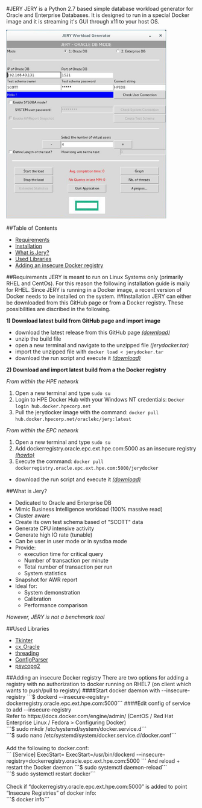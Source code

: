 #JERY
JERY is a Python 2.7 based simple database workload generator for Oracle and Enterprise Databases. It is designed to run in a special Docker image and it is streaming it's GUI through x11 to your host OS.

<img src="./img/screenshot.jpg" height="500">

##Table of Contents
- [Requirements](#Requirements)
- [Installation](#Installation) 
- [What is Jery?](#WhatisJery)
- [Used Libraries](#UsedLibraries)
- [Adding an insecure Docker registry](#AddinganinsecureDockerregistry)

<a name="Requirements"/>
##Requirements
JERY is meant to run on Linux Systems only (primarily RHEL and CentOs). For this reason the following installation guide is maily for RHEL. Since JERY is running in a Docker image, a recent version of Docker needs to be installed on the system.

<a name="Installation"/>
##Installation
JERY can either be downloaded from this GitHub page or from a Docker registry. These possibilities are discribed in the following.

__1) Download latest build from GitHub page and import image__
- download the latest release from this GitHub page [_(download)_](https://github.hpe.com/marcel-jakob/jery/releases)
- unzip the build file
- open a new terminal and navigate to the unzipped file _(jerydocker.tar)_
- import the unzipped file with ```docker load < jerydocker.tar```
- download the run script and execute it [_(download)_]()

__2) Download and import latest build from a the Docker registry__

_From within the HPE network_

1. Open a new terminal and type ```sudo su```
2. Login to HPE Docker Hub with your Windows NT credentials: ```Docker login hub.docker.hpecorp.net```
3. Pull the jerydocker image with the command: ```docker pull hub.docker.hpecorp.net/oraclekc/jery:latest```

_From within the EPC network_

1. Open a new terminal and type ```sudo su```
2. Add dockerregistry.oracle.epc.ext.hpe.com:5000 as an insecure registry [_(howto)_](https://github.hpe.com/marcel-jakob/jery/blob/master/docker/README.md#adding-an-insecure-docker-registry) 
3. Execute the command: ```docker pull dockerregistry.oracle.epc.ext.hpe.com:5000/jerydocker```

- download the run script and execute it [_(download)_]()

<a name="WhatisJery"/>
##What is Jery?

- Dedicated to Oracle and Enterprise DB
- Mimic Business Intelligence workload (100% massive read)
- Cluster aware
- Create its own test schema based of "SCOTT" data
- Generate CPU intensive activity
- Generate high IO rate (tunable)
- Can be user in user mode or in sysdba mode
- Provide:
    - execution time for critical query
    - Number of transaction per minute
    - Total number of transaction per run
    - System statistics
- Snapshot for AWR report
- Ideal for:
    - System demonstration
    - Calibration
    - Performance comparison

_However, JERY is not a benchmark tool_

<a name="UsedLibraries"/>
##Used Libraries

- [Tkinter](http://tkinter.unpythonic.net/wiki/)
- [cx_Oracle](https://cx-oracle.readthedocs.io/en/latest/)
- [threading](https://docs.python.org/2/library/threading.html)
- [ConfigParser](https://docs.python.org/2/library/configparser.html)
- [psycopg2](http://initd.org/psycopg/)


<a name="AddinganinsecureDockerregistry"/>
##Adding an insecure Docker registry
There are two options for adding a registry with no authorization to docker running on RHEL7 (on client which wants to push/pull to registry)
####Start docker daemon with --insecure-registry
```$ dockerd --insecure-registry= dockerregistry.oracle.epc.ext.hpe.com:5000```
####Edit config of service to add --insecure-registry <br>
Refer to https://docs.docker.com/engine/admin/ (CentOS / Red Hat Enterprise Linux / Fedora > Configuring Docker) <br>
```$ sudo mkdir /etc/systemd/system/docker.service.d``` <br>
```$ sudo nano /etc/systemd/system/docker.service.d/docker.conf``` <br><br>
Add the following to docker.conf: <br>
```
[Service]
ExecStart=
ExecStart=/usr/bin/dockerd -–insecure-registry=dockerregistry.oracle.epc.ext.hpe.com:5000
```
And reload + restart the Docker daemon
```$ sudo systemctl daemon-reload```<br>
```$ sudo systemctl restart docker```<br><br>
Check if “dockerregistry.oracle.epc.ext.hpe.com:5000” is added to point “Insecure Registries” of docker info:<br>
```$ docker info```
